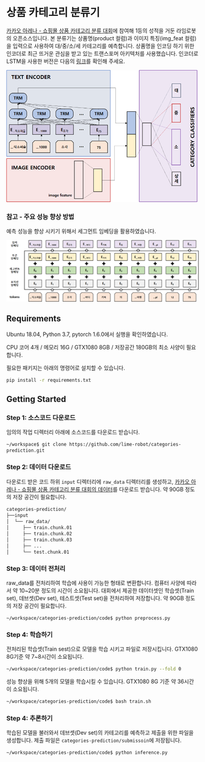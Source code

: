 # 상품 카테고리 분류기

[카카오 아레나 - 쇼핑몰 상품 카테고리 분류 대회](https://arena.kakao.com/c/1)에 참여해 1등의 성적을 거둔 라임로봇의 오픈소스입니다. 
본 분류기는 상품명(product 컬럼)과 이미지 특징(img_feat 컬럼)을 입력으로 사용하여 대/중/소/세 카테고리를 예측합니다. 
상품명을 인코딩 하기 위한 인코더로 최근 뜨거운 관심을 받고 있는 트랜스포머 아키텍처를 사용했습니다. 
인코더로 LSTM을 사용한 버전은 다음의 [링크](https://github.com/lime-robot/product-categories-classification)를 확인해 주세요.

<img src="./doc/model_block.png" width="600">


### 참고 - 주요 성능 향상 방법
예측 성능을 향상 시키기 위해서 세그먼트 임베딩을 활용하였습니다. 

<img src="./doc/embedding.png" width="600">



## Requirements
Ubuntu 18.04, Python 3.7, pytorch 1.6.0에서 실행을 확인하였습니다.

CPU 코어 4개 / 메모리 16G / GTX1080 8GB / 저장공간 180GB의 최소 사양이 필요합니다. 

필요한 패키지는 아래의 명령어로 설치할 수 있습니다.
```bash
pip install -r requirements.txt
```

## Getting Started

### Step 1: 소스코드 다운로드

임의의 작업 디렉터리 아래에 소스코드를 다운로드 받습니다. 
```
~/workspace$ git clone https://github.com/lime-robot/categories-prediction.git
```

### Step 2: 데이터 다운로드

다운로드 받은 코드 하위 `input` 디렉터리에 `raw_data` 디렉터리를 생성하고, [카카오 아레나 - 쇼핑몰 상품 카테고리 분류 대회의 데이터](https://arena.kakao.com/c/1/data)를 다운로드 받습니다. 
약 90GB 정도의 저장 공간이 필요합니다.

```
categories-prediction/
├──input
│  └── raw_data/
│     ├── train.chunk.01
│     ├── train.chunk.02
│     ├── train.chunk.03
│     ├── ...
│     └── test.chunk.01
```

### Step 3: 데이터 전처리
raw_data를 전처리하여 학습에 사용이 가능한 형태로 변환합니다. 컴퓨터 사양에 따라서 약 10~20분 정도의 시간이 소요됩니다.
대회에서 제공한 데이터셋인 학습셋(Train set), 데브셋(Dev set), 테스트셋(Test set)을 전처리하여 저장합니다.
약 90GB 정도의 저장 공간이 필요합니다.
```
~/workspace/categories-prediction/code$ python preprocess.py
```

### Step 4: 학습하기
전처리된 학습셋(Train sest)으로 모델을 학습 시키고 파일로 저장시킵니다. GTX1080 8G기준 약 7~8시간이 소요됩니다.

```bash
~/workspace/categories-prediction/code$ python train.py --fold 0
```

성능 향상을 위해 5개의 모델을 학습시킬 수 있습니다. GTX1080 8G 기준 약 36시간이 소요됩니다.
```bash
~/workspace/categories-prediction/code$ bash train.sh
```

### Step 4: 추론하기
학습된 모델을 불러와서 데브셋(Dev set)의 카테고리를 예측하고 제출을 위한 파일을 생성합니다. 
제출 파일은 `categories-prediction/submissoin`에 저장됩니다. 

```bash
~/workspace/categories-prediction/code$ python inference.py
```
